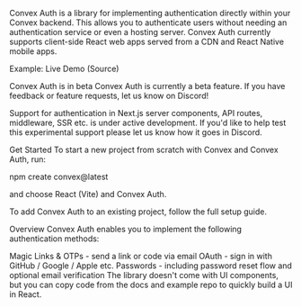Convex Auth is a library for implementing authentication directly within your Convex backend. This allows you to authenticate users without needing an authentication service or even a hosting server. Convex Auth currently supports client-side React web apps served from a CDN and React Native mobile apps.

Example: Live Demo (Source)

Convex Auth is in beta
Convex Auth is currently a beta feature. If you have feedback or feature requests, let us know on Discord!

Support for authentication in Next.js server components, API routes, middleware, SSR etc. is under active development. If you'd like to help test this experimental support please let us know how it goes in Discord.

Get Started
To start a new project from scratch with Convex and Convex Auth, run:

npm create convex@latest

and choose React (Vite) and Convex Auth.

To add Convex Auth to an existing project, follow the full setup guide.

Overview
Convex Auth enables you to implement the following authentication methods:

Magic Links & OTPs - send a link or code via email
OAuth - sign in with GitHub / Google / Apple etc.
Passwords - including password reset flow and optional email verification
The library doesn't come with UI components, but you can copy code from the docs and example repo to quickly build a UI in React.